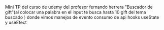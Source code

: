 MIni TP del curso de udemy del profesor fernando herrera "Buscador de gift"(al colocar una palabra en el input te busca hasta 10 gift del tema buscado ) donde vimos manejos de evento consumo de api hooks useState y useEfect
